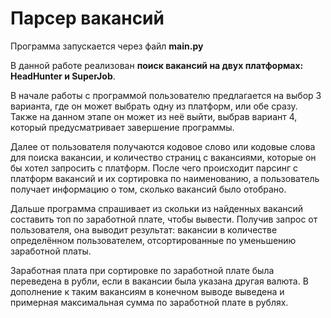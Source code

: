 # Парсер вакансий

Программа запускается через файл **main.py**

В данной работе реализован **поиск вакансий на двух платформах: HeadHunter и SuperJob**.

В начале работы с программой пользователю предлагается на выбор 3 варианта, где он может выбрать одну из платформ, или обе сразу.
Также на данном этапе он может из неё выйти, выбрав вариант 4, который предусматривает завершение программы.

Далее от пользователя получаются кодовое слово или кодовые слова для поиска вакансии, и количество страниц с вакансиями, которые он бы хотел запросить с платформ.
После чего происходит парсинг с платформ вакансий и их сортировка по наименованию, а пользователь получает информацию о том, сколько вакансий было отобрано.

Дальше программа спрашивает из скольки из найденных вакансий составить топ по заработной плате, чтобы вывести.
Получив запрос от пользователя, она выводит результат: вакансии в количестве определённом пользователем, отсортированные по уменьшению заработной платы.

Заработная плата при сортировке по заработной плате была переведена в рубли, если в вакансии была указана другая валюта.
В дополнение к таким вакансиям в конечном выводе выведена и примерная максимальная сумма по заработной плате в рублях.
